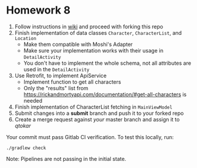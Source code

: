# Homework 8

1. Follow instructions in [wiki](https://gitlab.fi.muni.cz/grp-pv256/wiki/wikis/home)
and proceed with forking this repo
2. Finish implementation of data classes `Character`, `CharacterList`, and `Location`
   * Make them compatible with Moshi's Adapter
   * Make sure your implementation works with their usage in `DetailActivity`
   * You don't have to implement the whole schema, not all attributes are used in the `DetailActivity`
3. Use Retrofit, to implement ApiService
   * Implement function to get all characters
   * Only the "results" list from https://rickandmortyapi.com/documentation/#get-all-characters is needed
4. Finish implementation of CharacterList fetching in `MainViewModel`
5. Submit changes into a **submit** branch and push it to your forked repo
6. Create a merge request against _your_ master branch and assign it to _qtokar_

Your commit must pass Gitlab CI verification. To test this locally, run:
```
./gradlew check
```

Note: Pipelines are not passing in the initial state.
